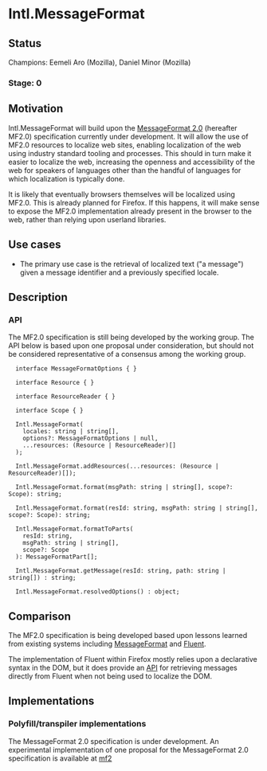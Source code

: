 # Intl.MessageFormat

## Status

Champions: Eemeli Aro (Mozilla), Daniel Minor (Mozilla)

### Stage: 0

## Motivation

Intl.MessageFormat will build upon the [MessageFormat 2.0](https://github.com/unicode-org/message-format-wg/) (hereafter MF2.0)
specification currently under development. It will allow the use of MF2.0 resources
to localize web sites, enabling localization of the web using industry standard tooling and
processes. This should in turn make it easier to localize the web, increasing the openness
and accessibility of the web for speakers of languages other than the handful of languages for
which localization is typically done.

It is likely that eventually browsers themselves will be localized using MF2.0. This is already
planned for Firefox. If this happens, it will make sense to expose the MF2.0 implementation
already present in the browser to the web, rather than relying upon userland libraries.

## Use cases

* The primary use case is the retrieval of localized text ("a message") given a message
identifier and a previously specified locale.

## Description

### API

The MF2.0 specification is still being developed by the working group. The API below is based
upon one proposal under consideration, but should not be considered representative of a
consensus among the working group.

```
  interface MessageFormatOptions { }

  interface Resource { }

  interface ResourceReader { }

  interface Scope { }

  Intl.MessageFormat(
    locales: string | string[],
    options?: MessageFormatOptions | null,
    ...resources: (Resource | ResourceReader)[]
  );

  Intl.MessageFormat.addResources(...resources: (Resource | ResourceReader)[]);

  Intl.MessageFormat.format(msgPath: string | string[], scope?: Scope): string;

  Intl.MessageFormat.format(resId: string, msgPath: string | string[], scope?: Scope): string;

  Intl.MessageFormat.formatToParts(
    resId: string,
    msgPath: string | string[],
    scope?: Scope
  ): MessageFormatPart[];

  Intl.MessageFormat.getMessage(resId: string, path: string | string[]) : string;

  Intl.MessageFormat.resolvedOptions() : object;
```

## Comparison

The MF2.0 specification is being developed based upon lessons learned from existing
systems including
[MessageFormat](https://unicode-org.github.io/icu/userguide/format_parse/messages/) and [Fluent](https://projectfluent.org/).

The implementation of Fluent within Firefox mostly relies upon a declarative syntax in the
DOM, but it does provide an [API](https://firefox-source-docs.mozilla.org/l10n/fluent/tutorial.html#non-markup-localization)
for retrieving messages directly from Fluent when not being used to localize the DOM.

## Implementations

### Polyfill/transpiler implementations

The MessageFormat 2.0 specification is under development. An experimental implementation of one
proposal for the MessageFormat 2.0 specification is available at
[mf2](https://github.com/messageformat/messageformat/tree/mf2/packages/messageformat)
